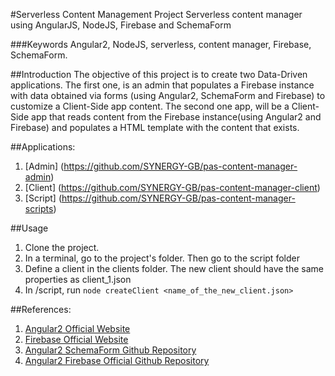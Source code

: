 #Serverless Content Management Project
Serverless content manager using AngularJS, NodeJS, Firebase and SchemaForm

###Keywords
Angular2, NodeJS, serverless, content manager, Firebase, SchemaForm.

##Introduction
The objective of this project is to create two Data-Driven applications.
The first one, is an admin that populates a Firebase instance with data
obtained via forms (using Angular2, SchemaForm and Firebase) to customize 
a Client-Side app content. The second one app, will be a Client-Side app
that reads content from the Firebase instance(using Angular2 and Firebase)
and populates a HTML template with the content that exists.

##Applications:
1. [Admin] (https://github.com/SYNERGY-GB/pas-content-manager-admin)
2. [Client] (https://github.com/SYNERGY-GB/pas-content-manager-client)
3. [Script] (https://github.com/SYNERGY-GB/pas-content-manager-scripts)

##Usage
1. Clone the project.
2. In a terminal, go to the project's folder. Then go to the script folder
3. Define a client in the clients folder. The new client should have the same properties as client_1.json
4. In /script, run `node createClient <name_of_the_new_client.json>`

##References:
1. [Angular2 Official Website](https://angular.io/ "Angular2 Official Website")
2. [Firebase Official Website](https://firebase.google.com/ "Firebase Official Website")
3. [Angular2 SchemaForm Github Repository](https://github.com/makinacorpus/angular2-schema-form "Angular2 SchemaForm Repo")
4. [Angular2 Firebase Official Github Repository](https://github.com/angular/angularfire2 "Angular2 Firebase Official Repo")
